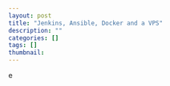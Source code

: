 ```yaml
---
layout: post
title: "Jenkins, Ansible, Docker and a VPS"
description: ""
categories: []
tags: []
thumbnail:
---
```


e
